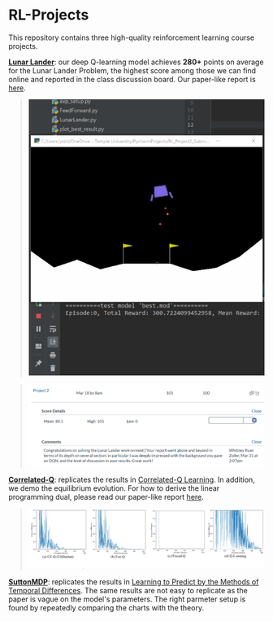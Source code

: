 # RL-Projects

This repository contains three high-quality reinforcement learning course projects.

[**Lunar Lander**](LunarLander): our deep Q-learning model achieves **280+** points on average for the Lunar Lander Problem, the highest score among those we can find online and reported in the class discussion board. Our paper-like report is [here](LunarLander/dqn_lunar_lander.pdf).

>![Best Model Demo](LunarLander/demo.gif)

>![Feedback](LunarLander/feedback.PNG)

[**Correlated-Q**](CorrelatedQ): replicates the results in [Correlated-Q Learning](https://www.aaai.org/Papers/Symposia/Spring/2002/SS-02-02/SS02-02-012.pdf). In addition, we demo the equilibrium evolution. For how to derive the linear programming dual, please read our paper-like report [here](CorrelatedQ/reproduction_correlated_q.pdf).

>![CorrelatedQ Replication](CorrelatedQ/imgs/q_diff.PNG) 

[**SuttonMDP**](SuttonMDP): replicates the results in [Learning to Predict by the Methods of Temporal Differences](https://link.springer.com/content/pdf/10.1007/BF00115009.pdf). The same results are not easy to replicate as the paper is vague on the model's parameters. The right parmeter setup is found by repeatedly comparing the charts with the theory. 
